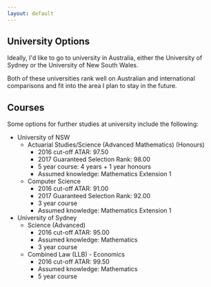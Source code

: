 ```yaml
---
layout: default
---
```


## University Options

Ideally, I'd like to go to university in Australia, either the University of Sydney or the
University of New South Wales.

Both of these universities rank well on Australian and international comparisons and fit into the
area I plan to stay in the future.

## Courses

Some options for further studies at university include the following:

 - University of NSW
   * Actuarial Studies/Science (Advanced Mathematics) (Honours)
     + 2016 cut-off ATAR: 97.50
     + 2017 Guaranteed Selection Rank: 98.00
     + 5 year course: 4 years + 1 year honours
     + Assumed knowledge: Mathematics Extension 1
   * Computer Science
     + 2016 cut-off ATAR: 91.00
     + 2017 Guaranteed Selection Rank: 92.00
     + 3 year course
     + Assumed knowledge: Mathematics Extension 1
 - University of Sydney
   * Science (Advanced)
     + 2016 cut-off ATAR: 95.00
     + Assumed knowledge: Mathematics
     + 3 year course
   * Combined Law (LLB) - Economics
     + 2016 cut-off ATAR: 99.50
     + Assumed knowledge: Mathematics
     + 5 year course
